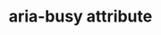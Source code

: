 ---
{
  "title": "aria-busy attribute",
  "description": "Indicates an element is being modified and that assistive technologies MAY want to wait until the modifications are complete before exposing them to the user.",
  "category": "aria",
  "keywords": [
    "aria-busy attribute"
  ],
  "last_test_date": "2021-03-01",
  "test_results_url": "https://a11ysupport.io/tech/aria/aria-busy_attribute",
  "stats": {
    "jaws": {
      "chrome": {
        "88": "y"
      },
      "ie": {
        "11": "a"
      },
      "firefox": {
        "86": "y"
      }
    },
    "narrator": {
      "edge": {
        "88": "a"
      }
    },
    "nvda": {
      "chrome": {
        "88": "a"
      },
      "firefox": {
        "86": "a"
      }
    },
    "orca": {
      "firefox": {
        "86": "a"
      }
    },
    "talkback": {
      "and_chr": {
        "88": "a"
      }
    },
    "vo_ios": {
      "ios_saf": {
        "14.4": "a"
      }
    },
    "vo_macos": {
      "safari": {
        "14.0.3": "a"
      }
    }
  },
  "links": {
    "ARIA spec for aria-busy": "https://www.w3.org/TR/wai-aria-1.1/#aria-busy"
  }
}
---